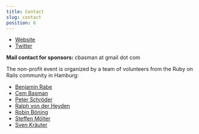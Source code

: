 ```yaml
---
title: Contact
slug: contact
position: 6
---
```


* [Website](http://www.railscamp-hamburg.de)
* [Twitter](http://twitter.com/railscamp_hh)

__Mail contact for sponsors:__ cbasman at gmail dot com

The non-profit event is organized by a team of volunteers from the Ruby on Rails community in Hamburg:

* [Benjamin Rabe](http://twitter.com/#!/benjaminrabe)
* [Cem Basman](http://twitter.com/#!/cemb)
* [Peter Schröder](http://twitter.com/#!/phoet)
* [Ralph von der Heyden](http://twitter.com/#!/ralph)
* [Robin Böning](http://twitter.com/#!/robinboening)
* [Steffen Mölter](https://www.xing.com/profile/Steffen_Moelter)
* [Sven Kräuter](http://twitter.com/#!/sven_kr)
